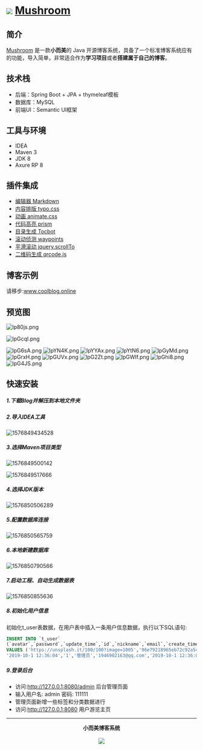 # <img src="https://i.loli.net/2019/12/20/sygfzRmECiDHOZF.png"> [Mushroom](###)

## 简介

[Mushroom](###) 是一款**小而美**的 Java 开源博客系统，具备了一个标准博客系统应有的功能，导入简单，非常适合作为**学习项目**或者**搭建属于自己的博客**。

## 技术栈

- 后端：Spring Boot + JPA + thymeleaf模板
- 数据库：MySQL
- 前端UI：Semantic UI框架

## 工具与环境

- IDEA
- Maven 3
- JDK 8
- Axure RP 8

## 插件集成

- [编辑器 Markdown](https://pandao.github.io/editor.md/)
- [内容排版 typo.css](https://github.com/sofish/typo.css)
- [动画 animate.css](https://daneden.github.io/animate.css/)
- [代码高亮 prism](https://github.com/PrismJS/prism)
- [目录生成 Tocbot](https://tscanlin.github.io/tocbot/)
- [滚动侦测 waypoints](http://imakewebthings.com/waypoints/)
- [平滑滚动 jquery.scrollTo](https://github.com/flesler/jquery.scrollTo)
- [二维码生成 qrcode.js](https://davidshimjs.github.io/qrcodejs/)

## 博客示例

请移步:www.coolblog.online

## 预览图
![lp80js.png](https://s2.ax1x.com/2019/12/23/lp80js.png)

![lpGcqI.png](https://s2.ax1x.com/2019/12/23/lpGcqI.png)

![lpG6sA.png](https://s2.ax1x.com/2019/12/23/lpG6sA.png)
![lpYN4K.png](https://s2.ax1x.com/2019/12/23/lpYN4K.png)
![lpYYAx.png](https://s2.ax1x.com/2019/12/23/lpYYAx.png)
![lpYtN6.png](https://s2.ax1x.com/2019/12/23/lpYtN6.png)
![lpGyMd.png](https://s2.ax1x.com/2019/12/23/lpGyMd.png)
![lpGrxH.png](https://s2.ax1x.com/2019/12/23/lpGrxH.png)
![lpGUVx.png](https://s2.ax1x.com/2019/12/23/lpGUVx.png)
![lpG2Zt.png](https://s2.ax1x.com/2019/12/23/lpG2Zt.png)
![lpGWIf.png](https://s2.ax1x.com/2019/12/23/lpGWIf.png)
![lpGhi8.png](https://s2.ax1x.com/2019/12/23/lpGhi8.png)
![lpG4JS.png](https://s2.ax1x.com/2019/12/23/lpG4JS.png)

## 快速安装

##### 1.下载Blog并解压到本地文件夹

##### 2.导入IDEA工具

![1576849434528](https://i.loli.net/2019/12/20/KNuzCX2HV1R7YIq.png)

##### 3.选择Maven项目类型

![1576849500142](https://i.loli.net/2019/12/20/lScVCnGp1Hv4MX5.png)



![1576849517666](https://i.loli.net/2019/12/20/8XtfErnlFT1y6cN.png)

##### 4.选择JDK版本

![1576850506289](https://i.loli.net/2019/12/20/fCVBvYr4zoNJuP5.png)

##### 5.配置数据库连接

![1576850565759](https://i.loli.net/2019/12/20/7yY69SkfWHvriCp.png)

##### 6.本地新建数据库

![1576850790566](https://i.loli.net/2019/12/20/4K7XCA1sMg3cpak.png)

##### 7.启动工程、自动生成数据表

![1576850855636](https://i.loli.net/2019/12/20/whP1ag2nU7XREmb.png)

##### 8.初始化用户信息

初始化t_user表数据，在用户表中插入一条用户信息数据，执行以下SQL语句:


```sql
INSERT INTO `t_user`
(`avatar`,`password`,`update_time`,`id`,`nickname`,`email`,`create_time`,`type`,`username`)
VALUES ('https://unsplash.it/100/100?image=1005','96e79218965eb72c92a549dd5a330112',
'2019-10-1 12:36:04','1','管理员','1946902163@qq.com','2019-10-1 12:36:04','1','admin');
```


##### 9.登录后台

- 访问:http://127.0.0.1:8080/admin  后台管理页面
- 输入用户名: admin 密码: 111111
- 管理页面新增一些标签和分类数据进行
- 访问:http://127.0.0.1:8080  用户游览主页





------

<p align = "center">
<strong>小而美博客系统</strong>
<br><br>
<img src="https://i.loli.net/2019/12/20/sygfzRmECiDHOZF.png">
</p>

